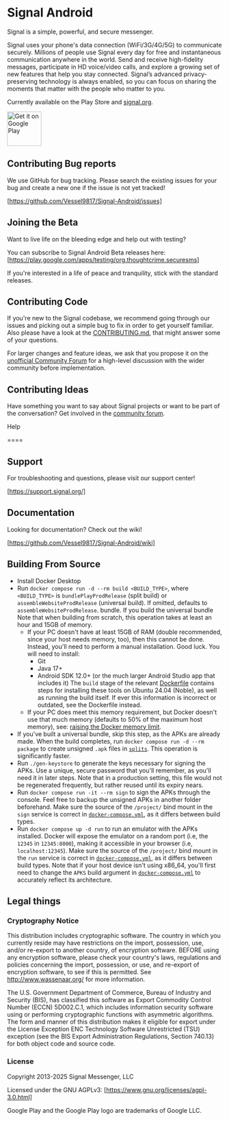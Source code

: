 # Signal Android

Signal is a simple, powerful, and secure messenger.

Signal uses your phone's data connection (WiFi/3G/4G/5G) to communicate securely. Millions of people use Signal every day for free and instantaneous communication anywhere in the world. Send and receive high-fidelity messages, participate in HD voice/video calls, and explore a growing set of new features that help you stay connected. Signal’s advanced privacy-preserving technology is always enabled, so you can focus on sharing the moments that matter with the people who matter to you.

Currently available on the Play Store and [signal.org](https://signal.org/android/apk/).

<a href='https://play.google.com/store/apps/details?id=org.thoughtcrime.securesms&pcampaignid=MKT-Other-global-all-co-prtnr-py-PartBadge-Mar2515-1'>
  <img alt='Get it on Google Play' src='https://play.google.com/intl/en_us/badges/images/generic/en_badge_web_generic.png' height='80px'/>
</a>

## Contributing Bug reports

We use GitHub for bug tracking. Please search the existing issues for your bug and create a new one if the issue is not yet tracked!

[https://github.com/Vessel9817/Signal-Android/issues]

## Joining the Beta

Want to live life on the bleeding edge and help out with testing?

You can subscribe to Signal Android Beta releases here:
[https://play.google.com/apps/testing/org.thoughtcrime.securesms]

If you're interested in a life of peace and tranquility,
stick with the standard releases.

## Contributing Code

If you're new to the Signal codebase, we recommend going through our issues
and picking out a simple bug to fix in order to get yourself familiar.
Also please have a look at the [CONTRIBUTING.md](./CONTRIBUTING.md),
that might answer some of your questions.

For larger changes and feature ideas, we ask that you propose it on the
[unofficial Community Forum](https://community.signalusers.org)
for a high-level discussion with the wider community before implementation.

## Contributing Ideas

Have something you want to say about Signal projects or want to be part of
the conversation? Get involved in the
[community forum](https://community.signalusers.org).

Help

====

## Support

For troubleshooting and questions, please visit our support center!

[https://support.signal.org/]

## Documentation

Looking for documentation? Check out the wiki!

[https://github.com/Vessel9817/Signal-Android/wiki]

## Building From Source

- Install Docker Desktop
- Run `docker compose run -d --rm build <BUILD_TYPE>`, where `<BUILD_TYPE>`
  is `bundlePlayProdRelease` (split build) or `assembleWebsiteProdRelease`
  (universal build). If omitted, defaults to `assembleWebsiteProdRelease`.
  bundle. If you build the universal bundle
  Note that when building from scratch,
  this operation takes at least an hour and 15GB of memory.
  - If your PC doesn't have at least 15GB of RAM (double recommended,
    since your host needs memory, too), then this cannot be done.
    Instead, you'll need to perform a manual installation. Good luck.
    You will need to install:
    - Git
    - Java 17+
    - Android SDK 12.0+ (or the much larger Android Studio app that includes it)
    The `build` stage of the relevant [Dockerfile](./Dockerfile) contains steps
    for installing these tools on Ubuntu 24.04 (Noble), as well as running the build itself.
    If ever this information is incorrect or outdated, see the Dockerfile instead.
  - If your PC does meet this memory requirement, but Docker doesn't use
    that much memory (defaults to 50% of the maximum host memory), see:
    [raising the Docker memory limit](https://docs.docker.com/desktop/settings-and-maintenance/settings/#advanced).
- If you've built a universal bundle, skip this step, as the APKs are already made.
  When the build completes, run `docker compose run -d --rm package`
  to create unsigned `.apk` files in [`splits`](./app/build/outputs/apks/splits).
  This operation is significantly faster.
- Run `./gen-keystore` to generate the keys necessary for signing the APKs.
  Use a unique, secure password that you'll remember, as you'll
  need it in later steps. Note that in a production setting, this file would
  not be regenerated frequently, but rather reused until its expiry nears.
- Run `docker compose run -it --rm sign` to sign the APKs through the console.
  Feel free to backup the unsigned APKs in another folder beforehand.
  Make sure the source of the `/project/` bind mount in the `sign` service
  is correct in [`docker-compose.yml`](./docker-compose.yml), as it differs
  between build types.
- Run `docker compose up -d run` to run an emulator with the APKs installed.
  Docker will expose the emulator on a random port
  (i.e, the `12345` in `12345:8000`), making it accessible in your browser
  (i.e, `localhost:12345`).
  Make sure the source of the `/project/` bind mount in the `run` service
  is correct in [`docker-compose.yml`](./docker-compose.yml), as it differs
  between build types.
  Note that if your host device isn't using x86_64,
  you'll first need to change the `APKS` build argument in
  [`docker-compose.yml`](./docker-compose.yml)
  to accurately reflect its architecture.

## Legal things

### Cryptography Notice

This distribution includes cryptographic software. The country in which you
currently reside may have restrictions on the import, possession, use, and/or
re-export to another country, of encryption software.
BEFORE using any encryption software, please check your country's laws,
regulations and policies concerning the import, possession, or use, and
re-export of encryption software, to see if this is permitted.
See <http://www.wassenaar.org/> for more information.

The U.S. Government Department of Commerce, Bureau of Industry and Security
(BIS), has classified this software as Export Commodity Control Number (ECCN)
5D002.C.1, which includes information security software using or performing
cryptographic functions with asymmetric algorithms.
The form and manner of this distribution makes it eligible for export under
the License Exception ENC Technology Software Unrestricted (TSU) exception
(see the BIS Export Administration Regulations, Section 740.13) for both
object code and source code.

### License

Copyright 2013-2025 Signal Messenger, LLC

Licensed under the GNU AGPLv3: [https://www.gnu.org/licenses/agpl-3.0.html]

Google Play and the Google Play logo are trademarks of Google LLC.
